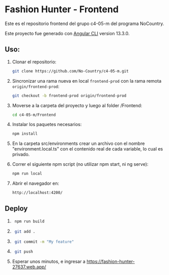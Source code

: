 # Fashion Hunter - Frontend

Este es el repositorio frontend del grupo c4-05-m del programa NoCountry.

Este proyecto fue generado con [Angular CLI](https://github.com/angular/angular-cli) version 13.3.0.

## Uso:

1. Clonar el repositorio:
    ```sh
    git clone https://github.com/No-Country/c4-05-m.git
    ```
2. Sincronizar una rama nueva en local `frontend-prod` con la rama remota `origin/frontend-prod`:
    ```sh
    git checkout -b frontend-prod origin/frontend-prod
    ```
3. Moverse a la carpeta del proyecto y luego al folder /Frontend:
    ```sh
    cd c4-05-m/Frontend
    ```
4. Instalar los paquetes necesarios:
    ```sh
    npm install
    ```
5. En la carpeta src/environments crear un archivo con el nombre "environment.local.ts" con el contenido real de cada variable, lo cual es privado.
    
6. Correr el siguiente npm script (no utilizar npm start, ni ng serve):
    ```sh
    npm run local
    ```
7. Abrir el navegador en:
    ```sh
    http://localhost:4200/
    ```
## Deploy

1. ```sh
    npm run build
    ```
2. ```sh
    git add .
    ```
3. ```sh
    git commit -m "My feature"
    ```
4. ```sh
    git push
    ```
5. Esperar unos minutos, e ingresar a https://fashion-hunter-27637.web.app/ 
